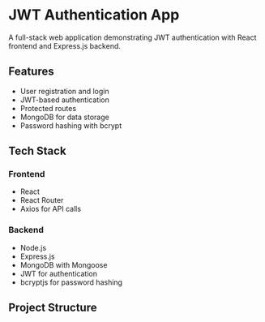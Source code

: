 # JWT Authentication App

A full-stack web application demonstrating JWT authentication with React frontend and Express.js backend.

## Features

- User registration and login
- JWT-based authentication
- Protected routes
- MongoDB for data storage
- Password hashing with bcrypt

## Tech Stack

### Frontend
- React
- React Router
- Axios for API calls

### Backend
- Node.js
- Express.js
- MongoDB with Mongoose
- JWT for authentication
- bcryptjs for password hashing

## Project Structure
